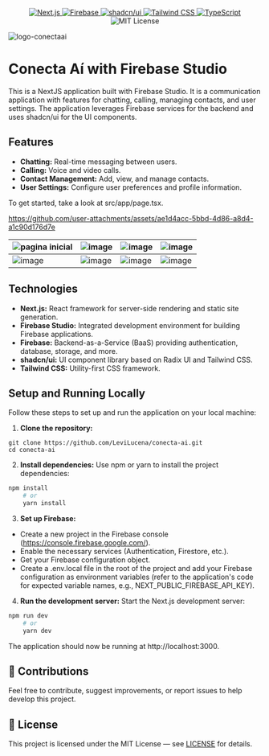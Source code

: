 <p align="center">

  <!-- Framework -->
  <a href="https://nextjs.org/">
    <img src="https://img.shields.io/badge/Next.js-000000?style=for-the-badge&logo=next.js&logoColor=white" alt="Next.js" />
  </a>

  <!-- Backend -->
  <a href="https://firebase.google.com/">
    <img src="https://img.shields.io/badge/Firebase-039BE5?style=for-the-badge&logo=firebase&logoColor=white" alt="Firebase" />
  </a>

  <!-- UI Library -->
  <a href="https://ui.shadcn.com/">
    <img src="https://img.shields.io/badge/shadcn%2Fui-000000?style=for-the-badge&logo=shadcnui&logoColor=white" alt="shadcn/ui" />
  </a>

  <!-- Styling -->
  <a href="https://tailwindcss.com/">
    <img src="https://img.shields.io/badge/Tailwind_CSS-06B6D4?style=for-the-badge&logo=tailwind-css&logoColor=white" alt="Tailwind CSS" />
  </a>

  <!-- Language -->
   <a href="https://www.typescriptlang.org/">
    <img src="https://img.shields.io/badge/TypeScript-3178C6?style=for-the-badge&logo=typescript&logoColor=white" alt="TypeScript" />
  </a>

  <!-- License -->
  <img src="https://img.shields.io/badge/License-MIT-yellow?style=for-the-badge" alt="MIT License" />

</p>

![logo-conectaai](https://github.com/user-attachments/assets/544769c9-daf8-4110-a0c7-4aae26017df1)

# Conecta Aí with Firebase Studio

This is a NextJS application built with Firebase Studio. It is a communication application with features for chatting, calling, managing contacts, and user settings. The application leverages Firebase services for the backend and uses shadcn/ui for the UI components.

## Features

- **Chatting:** Real-time messaging between users.
- **Calling:** Voice and video calls.
- **Contact Management:** Add, view, and manage contacts.
- **User Settings:** Configure user preferences and profile information.

To get started, take a look at src/app/page.tsx.

https://github.com/user-attachments/assets/ae1d4acc-5bbd-4d86-a8d4-a1c90d176d7e

| ![pagina inicial](https://github.com/user-attachments/assets/4721e35e-5233-4422-8cb1-6721feafc6cb) | ![image](https://github.com/user-attachments/assets/6bf73b8d-fe72-4c8c-abac-40b20151051e) | ![image](https://github.com/user-attachments/assets/b5fb4ec2-891c-445d-85b0-85466400a114) | ![image](https://github.com/user-attachments/assets/23a387d2-b122-4aea-9418-aa65506ffeb5) |
| --- | --- | --- | --- |
| ![image](https://github.com/user-attachments/assets/80d39b05-caba-425e-832b-9e84f68133a3) | ![image](https://github.com/user-attachments/assets/6c15f4da-22a2-4b5f-88cb-4bd8f9c9f938) | ![image](https://github.com/user-attachments/assets/925d0c14-4de1-4aac-907b-49669fecdded) | ![image](https://github.com/user-attachments/assets/cb9251b5-6246-49e3-b2a6-74304e520732) |

## Technologies

- **Next.js:** React framework for server-side rendering and static site generation.
- **Firebase Studio:** Integrated development environment for building Firebase applications.
- **Firebase:** Backend-as-a-Service (BaaS) providing authentication, database, storage, and more.
- **shadcn/ui:** UI component library based on Radix UI and Tailwind CSS.
- **Tailwind CSS:** Utility-first CSS framework.

## Setup and Running Locally

Follow these steps to set up and run the application on your local machine:

1. **Clone the repository:**
```
git clone https://github.com/LeviLucena/conecta-ai.git
cd conecta-ai
```
2. **Install dependencies:** 
Use npm or yarn to install the project dependencies:
```bash
npm install
    # or
    yarn install
```
3. **Set up Firebase:**

- Create a new project in the Firebase console (https://console.firebase.google.com/).
- Enable the necessary services (Authentication, Firestore, etc.).
- Get your Firebase configuration object.
- Create a .env.local file in the root of the project and add your Firebase configuration as environment variables (refer to the application's code for expected variable names, e.g., NEXT_PUBLIC_FIREBASE_API_KEY).

4. **Run the development server:**
Start the Next.js development server:
```bash
npm run dev
    # or
    yarn dev
```
The application should now be running at http://localhost:3000.

## 🤝 Contributions
Feel free to contribute, suggest improvements, or report issues to help develop this project.

## 📄 License
This project is licensed under the MIT License — see [LICENSE](https://github.com/github/gitignore/blob/main/LICENSE) for details.
